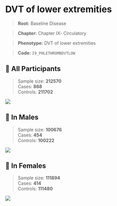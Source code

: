 # DVT of lower extremities

> **Root:** Baseline Disease  

> **Chapter:** Chapter IX- Circulatory  

> **Phenotype:** DVT of lower extremities  

> **Code:** `I9_PHLETHROMBDVTLOW`

## 🧪 All Participants  
> Sample size: **212570**  
> Cases: **868**  
> Controls: **211702**
<img src="/Disease/Figures/ALL/Baseline/I9_PHLETHROMBDVTLOW.png"/>
<CsvTable src="/public/Disease/Data/ALL/Baseline/LG_I9_PHLETHROMBDVTLOW.csv" label="🔍 View full results" />

## 👨 In Males  
> Sample size: **100676**  
> Cases: **454**  
> Controls: **100222**
<img src="/Disease/Figures/Male/Baseline/I9_PHLETHROMBDVTLOW.png"/>
<CsvTable src="/public/Disease/Data/Male/Baseline/LG_I9_PHLETHROMBDVTLOW.csv" label="🔍 View full results" />

## 👩 In Females  
> Sample size: **111894**  
> Cases: **414**  
> Controls: **111480**
<img src="/Disease/Figures/Female/Baseline/I9_PHLETHROMBDVTLOW.png"/>
<CsvTable src="/public/Disease/Data/Female/Baseline/LG_I9_PHLETHROMBDVTLOW.csv" label="🔍 View full results" />

